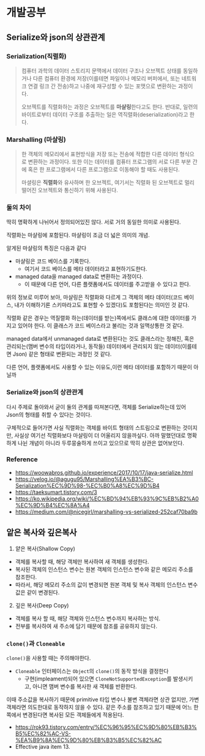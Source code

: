 # 개발공부
## Serialize와 json의 상관관계
### Serialization(직렬화)
>  컴퓨터 과학의 데이터 스토리지 문맥에서 데이터 구조나 오브젝트 상태를 동일하거나 다른 컴퓨터 환경에 저장(이를테면 파일이나 메모리 버퍼에서, 또는 네트워크 연결 링크 간 전송)하고 나중에 재구성할 수 있는 포맷으로 변환하는 과정이다.
> 
> 오브젝트를 직렬화하는 과정은 오브젝트를 **마샬링**한다고도 한다. 반대로, 일련의 바이트로부터 데이터 구조를 추출하는 일은 역직렬화(deserialization)라고 한다.

### Marshalling (마샬링)
> 한 객체의 메모리에서 표현방식을 저장 또는 전송에 적합한 다른 데이터 형식으로 변환하는 과정이다. 또한 이는 데이터를 컴퓨터 프로그램의 서로 다른 부분 간에 혹은 한 프로그램에서 다른 프로그램으로 이동해야 할 때도 사용된다. 
> 
> 마셜링은 **직렬화**와 유사하며 한 오브젝트, 여기서는 직렬화 된 오브젝트로 멀리 떨어진 오브젝트와 통신하기 위해 사용된다.


### 둘의 차이
딱히 명확하게 나뉘어서 정의되어있진 않다. 서로 거의 동일한 의미로 사용된다.

직렬화는 마샬링에 포함된다. 마샬링이 조금 더 넓은 의미의 개념.

알게된 마샬링의 특징은 다음과 같다
- 마샬링은 코드 베이스를 기록한다.
  - 여기서 코드 베이스를 메타 데이터라고 표현하기도한다.
- managed data을 managed data로 변환하는 과정이다.
  - 이 때문에 다른 언어, 다른 플랫폼에서도 데이터를 주고받을 수 있다고 한다.

위의 정보로 미루어 보아, 마샬링은 직렬화와 다르게 그 객체의 메타 데이터(코드 베이스, 내가 이해하기론 스키마라고도 표현할 수 있겠다)도 포함된다는 의미인 것 같다.

직렬화 같은 경우는 역질렬화 하는(데이터를 받는)쪽에서도 클래스에 대한 데이터를 가지고 있어야 한다. 이 클래스가 코드  베이스라고 불리는 것과 일맥상통한 것 같다.

managed data에서 unmanaged data로 변환된다는 것도 클래스라는 정해진, 혹은 관리되는(맴버 변수의 타입이라거나, 동작들) 데이터에서 관리되지 않는 데이터(이를테면 Json) 같은 형태로 변환되는 과정인 것 같다.

다른 언어, 플랫폼에서도 사용할 수 있는 이유도,이런 메타 데이터를 포함하기 때문이 아닐까



### Serialize와 json의 상관관계
다시 주제로 돌아와서 굳이 둘의 관계를 따져본다면, 객체를 Serialize하는데 있어 Json의 형태를 취할 수 있다는 것이다.

구체적으로 들어가면 사실 직렬화는 객체를 바이트 형태의 스트림으로 변환하는 것이지만, 사실상 여기선 직렬화보다 마샬링이 더 어울리지 않을까싶다. 아까 말했던대로 명확하게 나뉜 개념이 아니라 두루뭉술하게 쓰이고 있으므로 딱히 상관은 없어보인다.

### Reference
- https://woowabros.github.io/experience/2017/10/17/java-serialize.html
- https://velog.io/@agugu95/Marshalling%EA%B3%BC-Serialization%EC%9D%98-%EC%B0%A8%EC%9D%B4
- https://taeksumart.tistory.com/3
- https://ko.wikipedia.org/wiki/%EC%BD%94%EB%93%9C%EB%B2%A0%EC%9D%B4%EC%8A%A4
- https://medium.com/@nicegirl/marshalling-vs-serialized-252caf70ba9b

## 앝은 복사와 깊은복사
1. 얕은 복사(Shallow Copy)
- 객체를 복사할 때, 해당 객체만 복사하여 새 객체를 생성한다. 
- 복사된 객체의 인스턴스 변수는 원본 객체의 인스턴스 변수와 같은 메모리 주소를 참조한다.
- 따라서, 해당 메모리 주소의 값이 변경되면 원본 객체 및 복사 객체의 인스턴스 변수 값은 같이 변경된다.

2. 깊은 복사(Deep Copy)
- 객체를 복사 할 때, 해당 객체와 인스턴스 변수까지 복사하는 방식.
- 전부를 복사하여 새 주소에 담기 때문에 참조를 공유하지 않는다.

### `clone()`과 `Cloneable`
 `clone()`을 사용할 때는 주의해야한다.
- `Cloneable` 인터페이스는 `Object`의 `clone()`의 동작 방식을 결정한다
  - 구현(impleament)되어 있으면 `CloneNotSupportedException`를 발생시키고, 아니면 맴버 변수를 복사한 새 객체를 반환한다.

이때 주소값을 복사하기 때문에 primitive 타입 변수나 불변 객체라면 상관 없지만, 가변 객체라면 의도한대로 동작하지 않을 수 있다. 같은 주소를 참조하고 있기 때문에 어느 한쪽에서 변경된다면 복사된 모든 객체들에게 적용된다.

- https://rok93.tistory.com/entry/%EC%96%95%EC%9D%80%EB%B3%B5%EC%82%AC-VS-%EA%B9%8A%EC%9D%80%EB%B3%B5%EC%82%AC
- Effective java item 13.